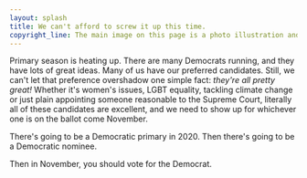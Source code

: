 ```yaml
---
layout: splash
title: We can't afford to screw it up this time.
copyright_line: The main image on this page is a photo illustration and has been manipulated; namely, the signs that appear in the image were not present in the original photograph. Base image is &copy; 2017 Joey Castillo; photo illustration is &copy; 2019 Joey Castillo.
---
```

Primary season is heating up. There are many Democrats running, and they have lots of great ideas. Many of us have our preferred candidates. Still, we can't let that preference overshadow one simple fact: _they're all pretty great!_ Whether it's women's issues, LGBT equality, tackling  climate change or just plain appointing someone reasonable to the Supreme Court, literally all of these candidates are excellent, and we need to show up for whichever one is on the ballot come November.

There's going to be a Democratic primary in 2020. Then there's going to be a Democratic nominee.

Then in November, you should vote for the Democrat.
